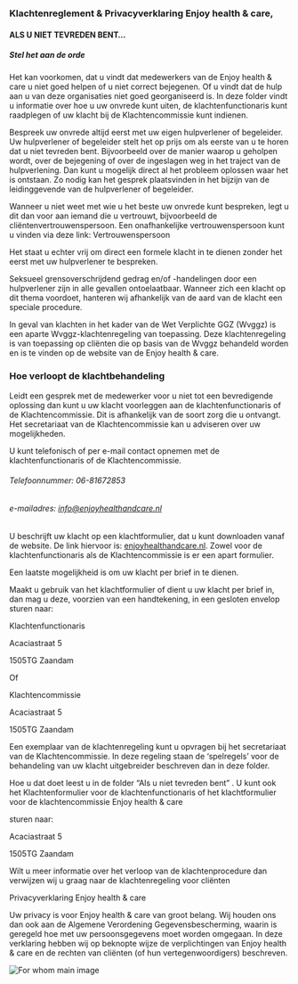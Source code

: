 ### Klachtenreglement & Privacyverklaring Enjoy health & care,

#### ALS U NIET TEVREDEN BENT… 


##### Stel het aan de orde 

Het kan voorkomen, dat u vindt dat medewerkers van de Enjoy health & care u niet goed helpen of u niet correct bejegenen. Of u vindt dat de hulp aan u van deze organisaties niet goed georganiseerd is. In deze folder vindt u informatie over hoe u uw onvrede kunt uiten, de klachtenfunctionaris kunt raadplegen of uw klacht bij de Klachtencommissie kunt indienen.

Bespreek uw onvrede altijd eerst met uw eigen hulpverlener of begeleider. Uw hulpverlener of begeleider stelt het op prijs om als eerste van u te horen dat u niet tevreden bent. Bijvoorbeeld over de manier waarop u geholpen wordt, over de bejegening of over de ingeslagen weg in het traject van de hulpverlening. Dan kunt u mogelijk direct al het probleem oplossen waar het is ontstaan. Zo nodig kan het gesprek plaatsvinden in het bijzijn van de leidinggevende van de hulpverlener of begeleider.

Wanneer u niet weet met wie u het beste uw onvrede kunt bespreken, legt u dit dan voor aan iemand die u vertrouwt, bijvoorbeeld de cliëntenvertrouwenspersoon. Een onafhankelijke vertrouwenspersoon kunt u vinden via deze link: Vertrouwenspersoon

Het staat u echter vrij om direct een formele klacht in te dienen zonder het eerst met uw hulpverlener te bespreken.

Seksueel grensoverschrijdend gedrag en/of -handelingen door een hulpverlener zijn in alle gevallen ontoelaatbaar. Wanneer zich een klacht op dit thema voordoet, hanteren wij afhankelijk van de aard van de klacht een speciale procedure.

In geval van klachten in het kader van de Wet Verplichte GGZ (Wvggz) is een aparte Wvggz-klachtenregeling van toepassing. Deze klachtenregeling is van toepassing op cliënten die op basis van de Wvggz behandeld worden en is te vinden op de website van de Enjoy health & care.

### Hoe verloopt de klachtbehandeling

Leidt een gesprek met de medewerker voor u niet tot een bevredigende oplossing dan kunt u uw klacht voorleggen aan de klachtenfunctionaris of de Klachtencommissie. Dit is afhankelijk van de soort zorg die u ontvangt. Het secretariaat van de Klachtencommissie kan u adviseren over uw mogelijkheden.

U kunt telefonisch of per e-mail contact opnemen met de klachtenfunctionaris of de Klachtencommissie.

###### Telefoonnummer:         06-81672853

###### e-mailadres:            [info@enjoyhealthandcare.nl](mailto:info@enjoyhealthandcare.nl)

U beschrijft uw klacht op een klachtformulier, dat u kunt downloaden vanaf de website. De link hiervoor is: [enjoyhealthandcare.nl](enjoyhealthandcare.nl). Zowel voor de klachtenfunctionaris als de Klachtencommissie is er een apart formulier.

Een laatste mogelijkheid is om uw klacht per brief in te dienen.

Maakt u gebruik van het klachtformulier of dient u uw klacht per brief in, dan mag u deze, voorzien van een handtekening, in een gesloten envelop sturen naar:

Klachtenfunctionaris

Acaciastraat 5

1505TG Zaandam

Of

Klachtencommissie 

Acaciastraat 5

1505TG Zaandam

Een exemplaar van de klachtenregeling kunt u opvragen bij het secretariaat van de Klachtencommissie. In deze regeling staan de ‘spelregels’ voor de behandeling van uw klacht uitgebreider beschreven dan in deze folder.

Hoe u dat doet leest u in de folder “Als u niet tevreden bent” . U kunt ook het Klachtenformulier voor de klachtenfunctionaris of het klachtformulier voor de klachtencommissie Enjoy health & care

sturen naar:

Acaciastraat 5

1505TG Zaandam

Wilt u meer informatie over het verloop van de klachtenprocedure dan verwijzen wij u graag naar de klachtenregeling voor cliënten

Privacyverklaring Enjoy health & care

Uw privacy is voor Enjoy health & care van groot belang. Wij houden ons dan ook aan de Algemene Verordening Gegevensbescherming, waarin is geregeld hoe met uw persoonsgegevens moet worden omgegaan. In deze verklaring hebben wij op beknopte wijze de verplichtingen van Enjoy health & care en de rechten van cliënten (of hun vertegenwoordigers) beschreven.


![For whom main image](/images/about/1.jpg)
